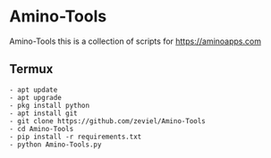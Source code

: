 # Amino-Tools
Amino-Tools this is a collection of scripts for https://aminoapps.com

## Termux
```shell
- apt update
- apt upgrade
- pkg install python
- apt install git
- git clone https://github.com/zeviel/Amino-Tools
- cd Amino-Tools
- pip install -r requirements.txt 
- python Amino-Tools.py
```
